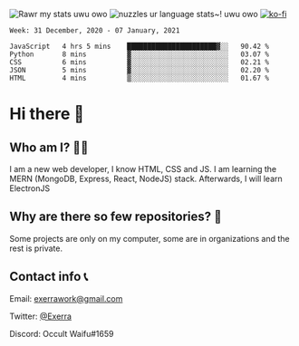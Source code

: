 ![Rawr my stats uwu owo](https://github-readme-stats.vercel.app/api?username=Exerra&show_icons=true&theme=buefy)
![nuzzles ur language stats~! uwu owo](https://github-readme-stats.vercel.app/api/top-langs/?username=Exerra&layout=compact)
[![ko-fi](https://www.ko-fi.com/img/githubbutton_sm.svg)](https://ko-fi.com/X8X130H96)
<!--START_SECTION:waka-->
```text
Week: 31 December, 2020 - 07 January, 2021

JavaScript   4 hrs 5 mins    ██████████████████████▓░░   90.42 % 
Python       8 mins          ▓░░░░░░░░░░░░░░░░░░░░░░░░   03.07 % 
CSS          6 mins          ▓░░░░░░░░░░░░░░░░░░░░░░░░   02.21 % 
JSON         5 mins          ▓░░░░░░░░░░░░░░░░░░░░░░░░   02.20 % 
HTML         4 mins          ▒░░░░░░░░░░░░░░░░░░░░░░░░   01.67 % 
```
<!--END_SECTION:waka-->
# Hi there 👋
## Who am I? 🙋‍♀️
I am a new web developer, I know HTML, CSS and JS. I am learning the MERN (MongoDB, Express, React, NodeJS) stack. Afterwards, I will learn ElectronJS
## Why are there so few repositories? 🤔
Some projects are only on my computer, some are in organizations and the rest is private.
## Contact info 📞
Email: [exerrawork@gmail.com](mailto:exerrawork@gmail.com)

Twitter: [@Exerra](https://twitter.com/exerra)

Discord: Occult Waifu#1659

